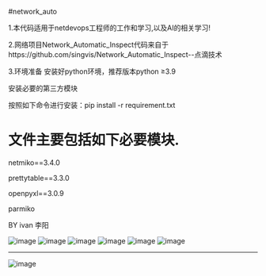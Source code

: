 #network_auto

1.本代码适用于netdevops工程师的工作和学习,以及AI的相关学习!

2.网络项目Network_Automatic_Inspect代码来自于https://github.com/singvis/Network_Automatic_Inspect--点滴技术

3.环境准备
安装好python环境，推荐版本python ≥3.9

安装必要的第三方模块

按照如下命令进行安装：pip install -r requirement.txt

# 文件主要包括如下必要模块.
netmiko==3.4.0

prettytable==3.3.0

openpyxl==3.0.9

parmiko


BY ivan  李阳


![image](https://github.com/user-attachments/assets/73870ba8-4125-4532-b8c3-07ef4d7a218d)
![image](https://github.com/user-attachments/assets/73bd8f08-c533-46ae-9f44-c801925eab5b)
![image](https://github.com/user-attachments/assets/a0c860db-c6b8-434c-bd1c-cf497f69d7e6)
![image](https://github.com/user-attachments/assets/a60a8bce-6668-4353-b58b-0695b934b57c)
![image](https://github.com/user-attachments/assets/1174a131-54b5-4968-89ae-0ee4e7f023c4)
![image](https://github.com/user-attachments/assets/22fb0874-4059-41d8-8b73-d3c3209f97d5)



-------------------------------------------------------------------------------------------

![image](https://github.com/user-attachments/assets/4131c075-7f9b-48fb-9039-9a4b899d5832)








